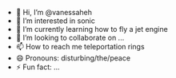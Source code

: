 - 👋 Hi, I’m @vanessaheh
- 👀 I’m interested in sonic
- 🌱 I’m currently learning how to fly a jet engine
- 💞️ I’m looking to collaborate on ...
- 📫 How to reach me teleportation rings
- 😄 Pronouns: disturbing/the/peace
- ⚡ Fun fact: ...

<!---
vanessaheh/vanessaheh is a ✨ special ✨ repository because its `README.md` (this file) appears on your GitHub profile.
You can click the Preview link to take a look at your changes.
--->
